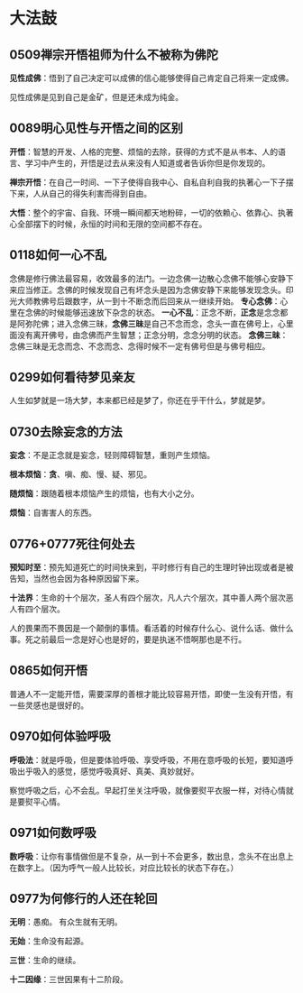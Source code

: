 # 大法鼓


## 0509禅宗开悟祖师为什么不被称为佛陀

**见性成佛**：悟到了自己决定可以成佛的信心能够使得自己肯定自己将来一定成佛。

见性成佛是见到自己是金矿，但是还未成为纯金。

## 0089明心见性与开悟之间的区别

**开悟**：智慧的开发、人格的完整、烦恼的去除，获得的方式不是从书本、人的语言、学习中产生的，开悟是过去从来没有人知道或者告诉你但是你发现的。

**禅宗开悟**：在自己一时间、一下子使得自我中心、自私自利自我的执著心一下子摆下来，人从自己的得失利害而得到自由。

**大悟**：整个的宇宙、自我、环境一瞬间都天地粉碎，一切的依赖心、依靠心、执著心全部摆下的时候，永恒的时间和无限的空间都不存在。


## 0118如何一心不乱

念佛是修行佛法最容易，收效最多的法门。一边念佛一边散心念佛不能够心安静下来应当修正。念佛的时候发现自己有坏念头是因为念佛安静下来能够发现念头。印光大师教佛号后跟数字，从一到十不断念而后回来从一继续开始。
**专心念佛**：心里在念佛的时候能够迅速放下杂念的状态。
**一心不乱**：正念不断，**正念**是念念都是阿弥陀佛；进入念佛三昧，**念佛三昧**是自己不念而念，念头一直在佛号上，心里面没有离开佛号，由念佛而产生智慧；正念分明，念念分明的状态。
**念佛三昧**：念佛三昧是无念而念、不念而念、念得时候不一定有佛号但是与佛号相应。

## 0299如何看待梦见亲友

人生如梦就是一场大梦，本来都已经是梦了，你还在乎干什么，梦就是梦。


## 0730去除妄念的方法

**妄念**：不是正念就是妄念，轻则障碍智慧，重则产生烦恼。

**根本烦恼**：**贪**、嗔、痴、慢、疑、邪见。

**随烦恼**：跟随着根本烦恼产生的烦恼，也有大小之分。

**烦恼**：自害害人的东西。

## 0776+0777死往何处去

**预知时至**：预先知道死亡的时间快来到，平时修行有自己的生理时钟出现或者是被告知，当然也会因为各种原因留下来。

**十法界**：生命的十个层次，圣人有四个层次，凡人六个层次，其中善人两个层次恶人有四个层次。

人的畏果而不畏因是一个颠倒的事情。看活着的时候存什么心、说什么话、做什么事。死之前最后一念是好心也是好的，要是执迷不悟啊那也是不行。

## 0865如何开悟

普通人不一定能开悟，需要深厚的善根才能比较容易开悟，即使一生没有开悟，有一些灵感也是很好的。




## 0970如何体验呼吸

**呼吸法**：就是呼吸，但是要体验呼吸、享受呼吸，不用在意呼吸的长短，要知道呼吸出乎吸入的感觉，感觉呼吸真好、真美、真妙就好。

察觉呼吸之后，心不会乱。早起打坐关注呼吸，就像要熨平衣服一样，对待心情就是要熨平心情。

## 0971如何数呼吸
**数呼吸**：让你有事情做但是不复杂，从一到十不会更多，数出息，念头不在出息上在数字上。（因为呼气一般人比较长，对应比较长的状态下存在。）



## 0977为何修行的人还在轮回
**无明**：愚痴。
有众生就有无明。

**无始**：生命没有起源。

**三世**：生命的继续。

**十二因缘**：三世因果有十二阶段。






















































































































